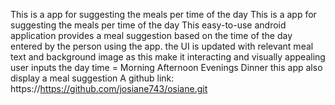 This is a app for suggesting the meals per time of the day
This is a app for suggesting the meals per time of the day This easy-to-use android application provides a meal suggestion based on the time of the day entered by the person using the app. the UI is updated with relevant meal text and background image as this make it interacting and visually appealing user inputs the day time = Morning Afternoon Evenings Dinner this app also display a meal suggestion
A github link: https://https://github.com/josiane743/osiane.git